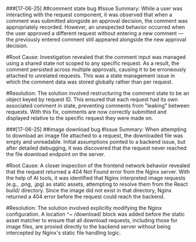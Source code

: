 ###[17-06-25]
##comment state bug
#Issue Summary:
While a user was interacting with the request component, it was observed that when a comment was submitted alongside an approval decision, the comment was appropriately recorded. However, an unexpected behavior occurred when the user approved a different request without entering a new comment — the previously entered comment still appeared alongside the new approval decision.

#Root Cause:
Investigation revealed that the comment input was managed using a shared state not scoped to any specific request. As a result, the comment persisted across multiple approvals, causing it to be erroneously attached to unrelated requests. This was a state management issue in which the comment data was stored globally rather than per request.

#Resolution:
The solution involved restructuring the comment state to be an object keyed by request ID. This ensured that each request had its own associated comment in state, preventing comments from "leaking" between requests. With this fix, comments are now correctly submitted and displayed relative to the specific request they were made on.

###[17-06-25]
##image download bug
#Issue Summary:
When attempting to download an image file attached to a request, the downloaded file was empty and unreadable. Initial assumptions pointed to a backend issue, but after detailed debugging, it was discovered that the request never reached the file download endpoint on the server.

#Root Cause:
A closer inspection of the frontend network behavior revealed that the request returned a 404 Not Found error from the Nginx server. With the help of AI tools, it was identified that Nginx interpreted image requests (e.g., .png, .jpg) as static assets, attempting to resolve them from the React build/ directory. Since the image did not exist in that directory, Nginx returned a 404 error before the request could reach the backend.

#Resolution:
The solution involved explicitly modifying the Nginx configuration. A location ^~ /download/ block was added before the static asset matcher to ensure that all download requests, including those for image files, are proxied directly to the backend server without being intercepted by Nginx's static file handling logic.